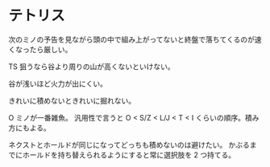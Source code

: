 # テトリス

次のミノの予告を見ながら頭の中で組み上がってないと終盤で落ちてくるのが速くなったら厳しい。

TS 狙うなら谷より周りの山が高くないといけない。

谷が浅いほど火力が出にくい。

きれいに積めないときれいに掘れない。

O ミノが一番雑魚。
汎用性で言うと O < S/Z < L/J < T < I くらいの順序。積み方にもよる。

ネクストとホールドが同じになってどっちも積めないのは避けたい。
かぶるまでにホールドを持ち替えられるようにすると常に選択肢を 2 つ持てる。
